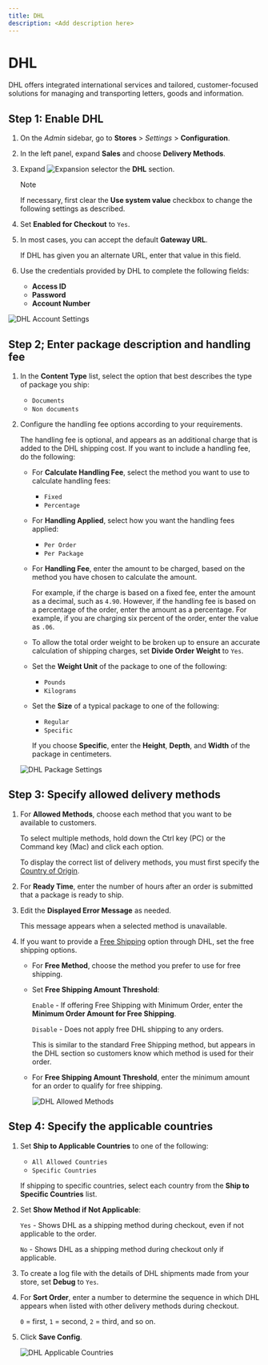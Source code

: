 ```yaml
---
title: DHL
description: <Add description here>
---
```

# DHL

DHL offers integrated international services and tailored, customer-focused solutions for managing and transporting letters, goods and information.

## Step 1: Enable DHL

1. On the _Admin_ sidebar, go to **Stores** > _Settings_ > **Configuration**.

1. In the left panel, expand **Sales** and choose **Delivery Methods**.

1. Expand ![Expansion selector](../assets/icon-display-expand.png) the **DHL** section.

   >[!NOTE]
   >
   >If necessary, first clear the **Use system value** checkbox to change the following settings as described.

1. Set **Enabled for Checkout** to `Yes`.

1. In most cases, you can accept the default **Gateway URL**.

   If DHL has given you an alternate URL, enter that value in this field.

1. Use the credentials provided by DHL to complete the following fields:

   - **Access ID**
   - **Password**
   - **Account Number**

![DHL Account Settings](../configuration-reference/sales/assets/delivery-methods-dhl-account-settings.png)<!-- zoom -->

## Step 2; Enter package description and handling fee

1. In the **Content Type** list, select the option that best describes the type of package you ship:

   - `Documents`
   - `Non documents`

1. Configure the handling fee options according to your requirements.

   The handling fee is optional, and appears as an additional charge that is added to the DHL shipping cost. If you want to include a handling fee, do the following:

   - For **Calculate Handling Fee**, select the method you want to use to calculate handling fees:

      - `Fixed`
      - `Percentage`

   - For **Handling Applied**, select how you want the handling fees applied:

      - `Per Order`
      - `Per Package`

   - For **Handling Fee**, enter the amount to be charged, based on the method you have chosen to calculate the amount.

      For example, if the charge is based on a fixed fee, enter the amount as a decimal, such as `4.90`. However, if the handling fee is based on a percentage of the order, enter the amount as a percentage. For example, if you are charging six percent of the order, enter the value as `.06`.

   - To allow the total order weight to be broken up to ensure an accurate calculation of shipping charges, set **Divide Order Weight** to `Yes`.

   - Set the **Weight Unit** of the package to one of the following:

      - `Pounds`
      - `Kilograms`

   - Set the **Size** of a typical package to one of the following:

      - `Regular`
      - `Specific`

      If you choose **Specific**, enter the **Height**, **Depth**, and **Width** of the package in centimeters.

   ![DHL Package Settings](../configuration-reference/sales/assets/delivery-methods-dhl-package-settings.png)<!-- zoom -->

## Step 3: Specify allowed delivery methods

1. For **Allowed Methods**, choose each method that you want to be available to customers.

   To select multiple methods, hold down the Ctrl key (PC) or the Command key (Mac) and click each option.

   To display the correct list of delivery methods, you must first specify the [Country of Origin](https://docs.magento.com/user-guide/configuration/sales/shipping-settings.html).

1. For **Ready Time**, enter the number of hours after an order is submitted that a package is ready to ship.

1. Edit the **Displayed Error Message** as needed.

   This message appears when a selected method is unavailable.

1. If you want to provide a [Free Shipping](shipping-free.md) option through DHL, set the free shipping options.

   - For **Free Method**, choose the method you prefer to use for free shipping.

   - Set **Free Shipping Amount Threshold**:

      `Enable` - If offering Free Shipping with Minimum Order, enter the **Minimum Order Amount for Free Shipping**.

      `Disable` - Does not apply free DHL shipping to any orders.

      This is similar to the standard Free Shipping method, but appears in the DHL section so customers know which method is used for their order.

   - For **Free Shipping Amount Threshold**, enter the minimum amount for an order to qualify for free shipping.

      ![DHL Allowed Methods](../configuration-reference/sales/assets/delivery-methods-dhl-allowed-methods.png)<!-- zoom -->

## Step 4: Specify the applicable countries

1. Set **Ship to Applicable Countries** to one of the following:

   - `All Allowed Countries`
   - `Specific Countries`

   If shipping to specific countries, select each country from the **Ship to Specific Countries** list.

1. Set **Show Method if Not Applicable**:

   `Yes` - Shows DHL as a shipping method during checkout, even if not applicable to the order.

   `No` - Shows DHL as a shipping method during checkout only if applicable.

1. To create a log file with the details of DHL shipments made from your store, set **Debug** to `Yes`.

1. For **Sort Order**, enter a number to determine the sequence in which DHL appears when listed with other delivery methods during checkout.

   `0` = first, `1` = second, `2` = third, and so on.

1. Click **Save Config**.

   ![DHL Applicable Countries](../configuration-reference/sales/assets/delivery-methods-dhl-applicable-countries.png)<!-- zoom -->
